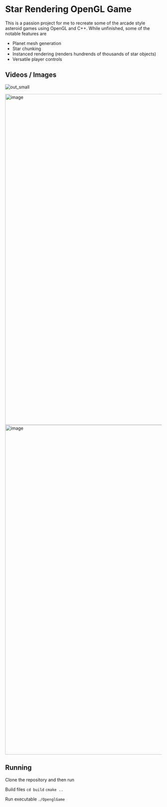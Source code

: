 # Star Rendering OpenGL Game

This is a passion project for me to recreate some of the arcade style asteroid games using OpenGL and C++. While unfinished, some of the notable features are 
- Planet mesh generation
- Star chunking
- Instanced rendering (renders hundrends of thousands of star objects)
- Versatile player controls 

## Videos / Images

![out_small](https://github.com/user-attachments/assets/b4c1df0d-34cc-4d85-9786-670d05b0ab3a)

<img width="1750" height="1061" alt="image" src="https://github.com/user-attachments/assets/ec53d1c4-167b-43b2-8c9d-b1e27781d934" />

<img width="1803" height="1057" alt="image" src="https://github.com/user-attachments/assets/aca2bff8-268c-4157-9403-c57623a60aa1" />


## Running 
Clone the repository and then run 

Build files
```cd build```
```cmake ..```

Run executable 
```./OpenglGame```

